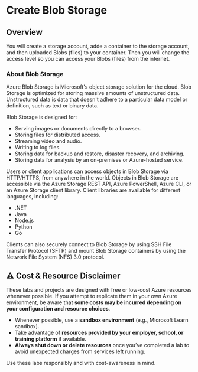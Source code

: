 # Create Blob Storage
## Overview
You will create a storage account, adde a container to the storage account, and then uploaded Blobs (files) to your container. Then you will change the access level so you can access your Blobs (files) from the internet.

### About Blob Storage

Azure Blob Storage is Microsoft's object storage solution for the cloud. Blob Storage is optimized for storing massive amounts of unstructured data. Unstructured data is data that doesn't adhere to a particular data model or definition, such as text or binary data.


Blob Storage is designed for:

   - Serving images or documents directly to a browser.
   - Storing files for distributed access.
   - Streaming video and audio.
   - Writing to log files.
   - Storing data for backup and restore, disaster recovery, and archiving.
   - Storing data for analysis by an on-premises or Azure-hosted service.

Users or client applications can access objects in Blob Storage via HTTP/HTTPS, from anywhere in the world. Objects in Blob Storage are accessible via the Azure Storage REST API, Azure PowerShell, Azure CLI, or an Azure Storage client library. Client libraries are available for different languages, including:

   - .NET
   - Java
   - Node.js
   - Python
   - Go

Clients can also securely connect to Blob Storage by using SSH File Transfer Protocol (SFTP) and mount Blob Storage containers by using the Network File System (NFS) 3.0 protocol.

## ⚠️ Cost & Resource Disclaimer  

These labs and projects are designed with free or low-cost Azure resources whenever possible. If you attempt to replicate them in your own Azure environment, be aware that **some costs may be incurred depending on your configuration and resource choices**.  

- Whenever possible, use a **sandbox environment** (e.g., Microsoft Learn sandbox).  
- Take advantage of **resources provided by your employer, school, or training platform** if available.  
- **Always shut down or delete resources** once you’ve completed a lab to avoid unexpected charges from services left running.  

Use these labs responsibly and with cost-awareness in mind.  
